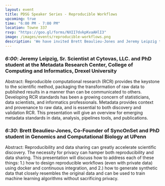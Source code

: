 ```yaml
---
layout: event
title: PDSG Speaker Series - Reproducible Workflows
upcoming: true
time: "6:00 PM - 7:00 PM"
location: Towne 337
rsvp: "https://goo.gl/forms/NXII7dvkpKvaAHlI3"
image: /images/events/reproducible-workflows.png
description: 'We have invited Brett Beaulieu-Jones and Jeremy Leipzig to talk about their cutting-edge research. Come learn about their contributions to data science!'
---
```


### *6:00*: Jeremy Leipzig, Sr. Scientist at Cytovas, LLC. and PhD student at the Metadata Research Center, College of Computing and Informatics, Drexel University

Abstract: Reproducible computational research (RCR) provides the keystone to the scientific method, packaging the transformation of raw data to published results in a manner than can be communicated to others. Developing RCR standards has been a growing concern of statisticians, data scientists, and informatics professionals. Metadata provides context and provenance to raw data, and is essential to both discovery and validation RCR. This presentation will give an overview for emerging metadata standards in data, analysis, pipelines tools, and publications.

### *6:30*: Brett Beaulieu-Jones, Co-Founder of SyncOnSet and PhD student in Genomics and Computational Biology at UPenn

Abstract: Reproducibility and data sharing can greatly accelerate scientific discovery. The necessity for privacy can hamper both reproducibility and data sharing. This presentation will discuss how to address each of these things: 1.) how to design reproducible workflows (even with private data) using docker and continuous integration, and 2.) how to generate synthetic data that closely resembles the original data and can be used to train machine learning algorithms without sacrificing privacy.
